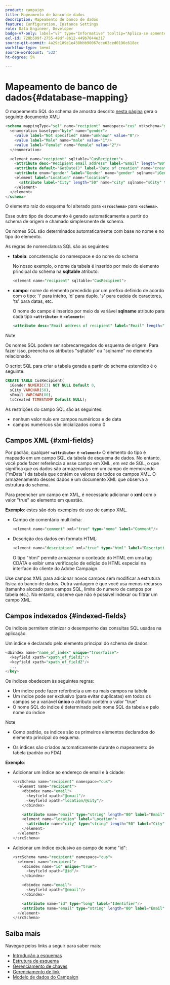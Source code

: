 ```yaml
---
product: campaign
title: Mapeamento de banco de dados
description: Mapeamento de banco de dados
feature: Configuration, Instance Settings
role: Data Engineer, Developer
badge-v7-only: label="v7" type="Informative" tooltip="Aplica-se somente ao Campaign Classic v7"
exl-id: 728b509f-2755-48df-8b12-449b7044e317
source-git-commit: 4a29c189e1e438bbb90067ece63ced0196c618ec
workflow-type: tm+mt
source-wordcount: '532'
ht-degree: 5%

---
```


# Mapeamento de banco de dados{#database-mapping}

O mapeamento SQL do schema de amostra descrito [nesta página](schema-structure.md) gera o seguinte documento XML:

```sql
<schema mappingType="sql" name="recipient" namespace="cus" xtkschema="xtk:schema">
  <enumeration basetype="byte" name="gender">    
    <value label="Not specified" name="unknown" value="0"/>    
    <value label="Male" name="male" value="1"/>    
    <value label="Female" name="female" value="2"/> 
  </enumeration>  

  <element name="recipient" sqltable="CusRecipient">    
    <attribute desc="Recipient email address" label="Email" length="80" name="email" sqlname="sEmail" type="string"/>    
    <attribute default="GetDate()" label="Date of creation" name="created" sqlname="tsCreated" type="datetime"/>    
    <attribute enum="gender" label="Gender" name="gender" sqlname="iGender" type="byte"/>    
    <element label="Location" name="location">      
      <attribute label="City" length="50" name="city" sqlname="sCity" type="string" userEnum="city"/>    
    </element>  
  </element>
</schema>
```

O elemento raiz do esquema foi alterado para **`<srcschema>`** para **`<schema>`**.

Esse outro tipo de documento é gerado automaticamente a partir do schema de origem e chamado simplesmente de schema.

Os nomes SQL são determinados automaticamente com base no nome e no tipo do elemento.

As regras de nomenclatura SQL são as seguintes:

* **tabela**: concatenação do namespace e do nome do schema

  No nosso exemplo, o nome da tabela é inserido por meio do elemento principal do schema na **sqltable** atributo:

  ```sql
  <element name="recipient" sqltable="CusRecipient">
  ```

* **campo**: nome do elemento precedido por um prefixo definido de acordo com o tipo: &#39;i&#39; para inteiro, &#39;d&#39; para duplo, &#39;s&#39; para cadeia de caracteres, &#39;ts&#39; para datas, etc.

  O nome do campo é inserido por meio da variável **sqlname** atributo para cada tipo **`<attribute>`** e **`<element>`**:

  ```sql
  <attribute desc="Email address of recipient" label="Email" length="80" name="email" sqlname="sEmail" type="string"/> 
  ```

>[!NOTE]
>
>Os nomes SQL podem ser sobrecarregados do esquema de origem. Para fazer isso, preencha os atributos &quot;sqltable&quot; ou &quot;sqlname&quot; no elemento relacionado.

O script SQL para criar a tabela gerada a partir do schema estendido é o seguinte:

```sql
CREATE TABLE CusRecipient(
  iGender NUMERIC(3) NOT NULL Default 0,   
  sCity VARCHAR(50),   
  sEmail VARCHAR(80),
  tsCreated TIMESTAMP Default NULL);
```

As restrições do campo SQL são as seguintes:

* nenhum valor nulo em campos numéricos e de data
* campos numéricos são inicializados como 0

## Campos XML {#xml-fields}

Por padrão, qualquer  **`<attribute>`** e **`<element>`** O elemento do tipo é mapeado em um campo SQL da tabela de esquema de dados. No entanto, você pode fazer referência a esse campo em XML, em vez de SQL, o que significa que os dados são armazenados em um campo de memorando (&quot;mData&quot;) da tabela que contém os valores de todos os campos XML. O armazenamento desses dados é um documento XML que observa a estrutura do schema.

Para preencher um campo em XML, é necessário adicionar o **xml** com o valor &quot;true&quot; ao elemento em questão.

**Exemplo**: estes são dois exemplos de uso de campo XML.

* Campo de comentário multilinha:

  ```sql
  <element name="comment" xml="true" type="memo" label="Comment"/>
  ```

* Descrição dos dados em formato HTML:

  ```sql
  <element name="description" xml="true" type="html" label="Description"/>
  ```

  O tipo &quot;html&quot; permite armazenar o conteúdo do HTML em uma tag CDATA e exibir uma verificação de edição de HTML especial na interface do cliente do Adobe Campaign.

Use campos XML para adicionar novos campos sem modificar a estrutura física do banco de dados. Outra vantagem é que você usa menos recursos (tamanho alocado para campos SQL, limite do número de campos por tabela etc.). No entanto, observe que não é possível indexar ou filtrar um campo XML.

## Campos indexados {#indexed-fields}

Os índices permitem otimizar o desempenho das consultas SQL usadas na aplicação.

Um índice é declarado pelo elemento principal do schema de dados.

```sql
<dbindex name="name_of_index" unique="true/false">
  <keyfield xpath="xpath_of_field1"/>
  <keyfield xpath="xpath_of_field2"/>
  ...
</key>
```

Os índices obedecem às seguintes regras:

* Um índice pode fazer referência a um ou mais campos na tabela
* Um índice pode ser exclusivo (para evitar duplicatas) em todos os campos se a variável **único** o atributo contém o valor &quot;true&quot;
* O nome SQL do índice é determinado pelo nome SQL da tabela e pelo nome do índice

>[!NOTE]
>
>* Como padrão, os índices são os primeiros elementos declarados do elemento principal do esquema.
>
>* Os índices são criados automaticamente durante o mapeamento de tabela (padrão ou FDA).

**Exemplo**:

* Adicionar um índice ao endereço de email e à cidade:

  ```sql
  <srcSchema name="recipient" namespace="cus">
    <element name="recipient">
      <dbindex name="email">
        <keyfield xpath="@email"/> 
        <keyfield xpath="location/@city"/> 
      </dbindex>
  
      <attribute name="email" type="string" length="80" label="Email" desc="Email address of recipient"/>
      <element name="location" label="Location">
        <attribute name="city" type="string" length="50" label="City" userEnum="city"/>
      </element>
    </element>
  </srcSchema>
  ```

* Adicionar um índice exclusivo ao campo de nome &quot;id&quot;:

  ```sql
  <srcSchema name="recipient" namespace="cus">
    <element name="recipient">
      <dbindex name="id" unique="true">
        <keyfield xpath="@id"/> 
      </dbindex>
  
      <dbindex name="email">
        <keyfield xpath="@email"/> 
      </dbindex>
  
      <attribute name="id" type="long" label="Identifier"/>
      <attribute name="email" type="string" length="80" label="Email" desc="Email address of recipient"/>
    </element>
  </srcSchema>
  ```

## Saiba mais

Navegue pelos links a seguir para saber mais:

* [Introdução a esquemas](about-schema-reference.md)
* [Estrutura de esquema](schema-structure.md)
* [Gerenciamento de chaves](database-keys.md)
* [Gerenciamento de link](database-links.md)
* [Modelo de dados do Campaign](about-data-model.md)